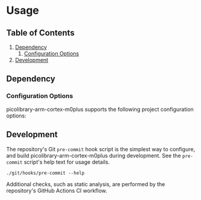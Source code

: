 # Usage

## Table of Contents
1. [Dependency](#dependency)
    1. [Configuration Options](#configuration-options)
1. [Development](#development)

## Dependency

### Configuration Options
picolibrary-arm-cortex-m0plus supports the following project configuration options:

## Development
The repository's Git `pre-commit` hook script is the simplest way to configure, and build
picolibrary-arm-cortex-m0plus during development.
See the `pre-commit` script's help text for usage details.
```shell
./git/hooks/pre-commit --help
```

Additional checks, such as static analysis, are performed by the repository's GitHub
Actions CI workflow.
